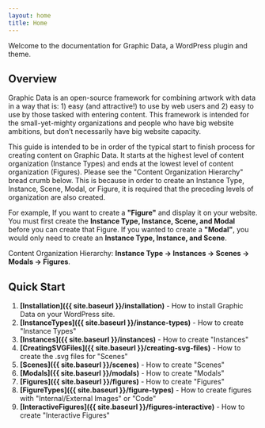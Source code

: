 ```yaml
---
layout: home
title: Home
---
```


Welcome to the documentation for Graphic Data, a WordPress plugin and theme.

## Overview

Graphic Data is an open-source framework for combining artwork with data in a way that is: 1) easy (and attractive!) to use by web users and 2) easy to use by those tasked with entering content. This framework is intended for the small-yet-mighty organizations and people who have big website ambitions, but don’t necessarily have big website capacity.

This guide is intended to be in order of the typical start to finish process for creating content on Graphic Data. It starts at the highest level of content organization (Instance Types) and ends at the lowest level of content organization (Figures). Please see the "Content Organization Hierarchy" bread crumb below. This is because in order to create an Instance Type, Instance, Scene, Modal, or Figure, it is required that the preceding levels of organization are also created. 

For example, If you want to create a **"Figure"** and display it on your website. You must first create the **Instance Type, Instance, Scene, and Modal** before you can create that Figure. If you wanted to create a **"Modal"**, you would only need to create an **Instance Type, Instance, and Scene**.

Content Organization Hierarchy: **Instance Type → Instances → Scenes → Modals → Figures**.

## Quick Start

1. **[Installation]({{ site.baseurl }}/installation)** - How to install Graphic Data on your WordPress site.
2. **[InstanceTypes]({{ site.baseurl }}/instance-types)** - How to create "Instance Types"
3. **[Instances]({{ site.baseurl }}/instances)** - How to create "Instances"
4. **[CreatingSVGFiles]({{ site.baseurl }}/creating-svg-files)** - How to create the .svg files for "Scenes"
5. **[Scenes]({{ site.baseurl }}/scenes)** - How to create "Scenes"
6. **[Modals]({{ site.baseurl }}/modals)** - How to create "Modals"
7. **[Figures]({{ site.baseurl }}/figures)** - How to create "Figures"
8. **[FigureTypes]({{ site.baseurl }}/figure-types)** - How to create figures with "Internal/External Images" or "Code"
9. **[InteractiveFigures]({{ site.baseurl }}/figures-interactive)** - How to create "Interactive Figures"
